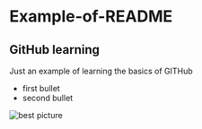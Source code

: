 # Example-of-README
## GitHub learning

Just an example of learning the basics of GITHub
* first bullet
* second bullet

![best picture](https://www.newsbeast.gr/image/s830x/webp/file/files/1/2012/05/17/eikones_ouranos3.jpg)



  
